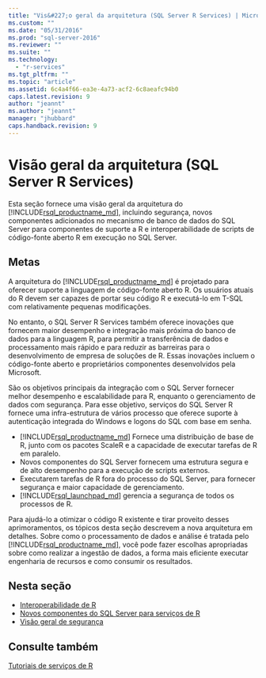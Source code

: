 ```yaml
---
title: "Vis&#227;o geral da arquitetura (SQL Server R Services) | Microsoft Docs"
ms.custom: ""
ms.date: "05/31/2016"
ms.prod: "sql-server-2016"
ms.reviewer: ""
ms.suite: ""
ms.technology: 
  - "r-services"
ms.tgt_pltfrm: ""
ms.topic: "article"
ms.assetid: 6c4a4f66-ea3e-4a73-acf2-6c8aeafc94b0
caps.latest.revision: 9
author: "jeannt"
ms.author: "jeannt"
manager: "jhubbard"
caps.handback.revision: 9
---
```

# Vis&#227;o geral da arquitetura (SQL Server R Services)
Esta seção fornece uma visão geral da arquitetura do [!INCLUDE[rsql_productname_md](../../includes/rsql-productname-md.md)], incluindo segurança, novos componentes adicionados no mecanismo de banco de dados do SQL Server para componentes de suporte a R e interoperabilidade de scripts de código-fonte aberto R em execução no SQL Server.


## Metas


A arquitetura do [!INCLUDE[rsql_productname_md](../../includes/rsql-productname-md.md)] é projetado para oferecer suporte a linguagem de código-fonte aberto R. Os usuários atuais do R devem ser capazes de portar seu código R e executá-lo em T-SQL com relativamente pequenas modificações.

No entanto, o SQL Server R Services também oferece inovações que fornecem maior desempenho e integração mais próxima do banco de dados para a linguagem R, para permitir a transferência de dados e processamento mais rápido e para reduzir as barreiras para o desenvolvimento de empresa de soluções de R. Essas inovações incluem o código-fonte aberto e proprietários componentes desenvolvidos pela Microsoft.


São os objetivos principais da integração com o SQL Server fornecer melhor desempenho e escalabilidade para R, enquanto o gerenciamento de dados com segurança. Para esse objetivo, serviços do SQL Server R fornece uma infra-estrutura de vários processo que oferece suporte à autenticação integrada do Windows e logons do SQL com base em senha. 

+ [!INCLUDE[rsql_productname_md](../../includes/rsql-productname-md.md)] Fornece uma distribuição de base de R, junto com os pacotes ScaleR e a capacidade de executar tarefas de R em paralelo.
+ Novos componentes do SQL Server fornecem uma estrutura segura e de alto desempenho para a execução de scripts externos.
+ Executarem tarefas de R fora do processo do SQL Server, para fornecer segurança e maior capacidade de gerenciamento.
+ [!INCLUDE[rsql_launchpad_md](../../includes/rsql-launchpad-md.md)] gerencia a segurança de todos os processos de R. 

Para ajudá-lo a otimizar o código R existente e tirar proveito desses aprimoramentos, os tópicos desta seção descrevem a nova arquitetura em detalhes. Sobre como o processamento de dados e análise é tratada pelo [!INCLUDE[rsql_productname_md](../../includes/rsql-productname-md.md)], você pode fazer escolhas apropriadas sobre como realizar a ingestão de dados, a forma mais eficiente executar engenharia de recursos e como consumir os resultados.
 

## Nesta seção
+ [Interoperabilidade de R](../../advanced-analytics/r-services/r-interoperability-in-sql-server-r-services.md)
+ [Novos componentes do SQL Server para serviços de R](../../advanced-analytics/r-services/new-components-in-sql-server-to-support-r-services.md)
+ [Visão geral de segurança](../../advanced-analytics/r-services/security-overview-sql-server-r-services.md)

## Consulte também
[Tutoriais de serviços de R](../../advanced-analytics/r-services/sql-server-r-services-tutorials.md)
